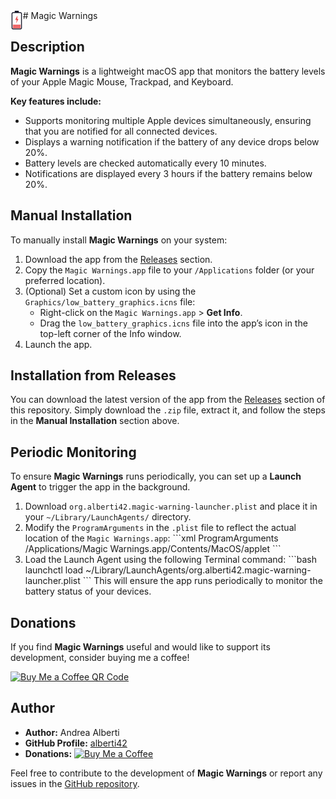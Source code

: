 <img src="./Graphics/low_battery_graphics.svg" height="32" alt="Magic Warnings logo" align="left"/>
# Magic Warnings

## Description

**Magic Warnings** is a lightweight macOS app that monitors the battery levels of your Apple Magic Mouse, Trackpad, and Keyboard.

**Key features include:**

- Supports monitoring multiple Apple devices simultaneously, ensuring that you are notified for all connected devices.
- Displays a warning notification if the battery of any device drops below 20%.
- Battery levels are checked automatically every 10 minutes.
- Notifications are displayed every 3 hours if the battery remains below 20%.

## Manual Installation

To manually install **Magic Warnings** on your system:

1. Download the app from the [Releases](#installation-from-releases) section.
2. Copy the `Magic Warnings.app` file to your `/Applications` folder (or your preferred location).
3. (Optional) Set a custom icon by using the `Graphics/low_battery_graphics.icns` file:
   - Right-click on the `Magic Warnings.app` > **Get Info**.
   - Drag the `low_battery_graphics.icns` file into the app’s icon in the top-left corner of the Info window.
4. Launch the app.

## Installation from Releases

You can download the latest version of the app from the [Releases](https://github.com/alberti42/MagicWarnings/releases) section of this repository. Simply download the `.zip` file, extract it, and follow the steps in the **Manual Installation** section above.

## Periodic Monitoring

To ensure **Magic Warnings** runs periodically, you can set up a **Launch Agent** to trigger the app in the background.

1. Download `org.alberti42.magic-warning-launcher.plist` and place it in your `~/Library/LaunchAgents/` directory.
2. Modify the `ProgramArguments` in the `.plist` file to reflect the actual location of the `Magic Warnings.app`:
   \`\`\`xml
   <key>ProgramArguments</key>
   <array>
       <string>/Applications/Magic Warnings.app/Contents/MacOS/applet</string>
   </array>
   \`\`\`
3. Load the Launch Agent using the following Terminal command:
   \`\`\`bash
   launchctl load ~/Library/LaunchAgents/org.alberti42.magic-warning-launcher.plist
   \`\`\`
   This will ensure the app runs periodically to monitor the battery status of your devices.

## Donations

If you find **Magic Warnings** useful and would like to support its development, consider buying me a coffee!

[<img src="docs/images/buy_me_coffee.png" width=300 alt="Buy Me a Coffee QR Code"/>](https://buymeacoffee.com/alberti)

## Author

- **Author:** Andrea Alberti
- **GitHub Profile:** [alberti42](https://github.com/alberti42)
- **Donations:** [![Buy Me a Coffee](https://img.shields.io/badge/Donate-Buy%20Me%20a%20Coffee-orange)](https://buymeacoffee.com/alberti)

Feel free to contribute to the development of **Magic Warnings** or report any issues in the [GitHub repository](https://github.com/alberti42/MagicWarnings/issues).

